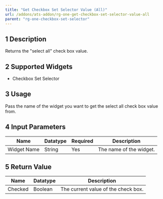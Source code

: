 ```yaml
---
title: "Get Checkbox Set Selector Value (All)"
url: /addons/ats-addon/rg-one-get-checkbox-set-selector-value-all
parent: "rg-one-checkbox-set-selector"
---
```


## 1 Description

Returns the "select all" check box value.

## 2 Supported Widgets

* Checkbox Set Selector

## 3 Usage

Pass the name of the widget you want to get the select all check box value from.

## 4 Input Parameters

Name | Datatype | Required | Description
---- | -------- | ------- |---------------
Widget Name | String | Yes | The name of the widget.

## 5 Return Value

Name | Datatype | Description
---- | --------- | ---------------
Checked | Boolean | The current value of the check box.
